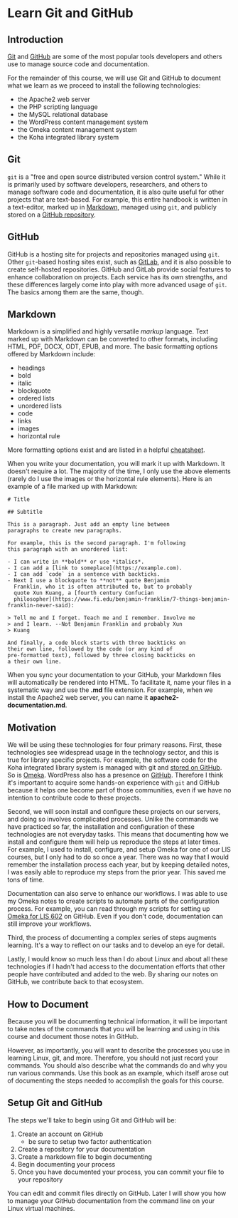 # Learn Git and GitHub

## Introduction

[Git][git] and [GitHub][github]
are some of the most popular tools
developers and others use to manage
source code and documentation.

For the remainder of this course,
we will use Git and GitHub to
document what we learn as we
proceed to install the following
technologies:

- the Apache2 web server
- the PHP scripting language
- the MySQL relational database
- the WordPress content management system
- the Omeka content management system
- the Koha integrated library system

## Git

`git` is a "free and open source
distributed version control system."
While it is primarily used by
software developers, researchers, and
others to manage software code and
documentation,
it is also quite useful for other
projects that are text-based.
For example, this entire handbook
is written in a text-editor,
marked up in [Markdown][markdown],
managed using `git`, and
publicly stored on a
[GitHub repository][syslibgithub].

## GitHub

GitHub is a hosting site for projects
and repositories managed using `git`.
Other `git`-based hosting sites exist,
such as [GitLab][gitlab], and
it is also possible to create self-hosted
repositories.
GitHub and GitLab provide social
features to enhance collaboration
on projects.
Each service has its own strengths,
and these differences largely come into play
with more advanced usage of `git`.
The basics among them are the same, though.

## Markdown

Markdown is a simplified and
highly versatile *markup* language.
Text marked up with Markdown can be
converted to other formats,
including HTML, PDF, DOCX, ODT, EPUB,
and more.
The basic formatting options offered
by Markdown include:

- headings
- bold
- italic
- blockquote
- ordered lists
- unordered lists
- code
- links
- images
- horizontal rule

More formatting options exist and
are listed in a helpful
[cheatsheet][markdowncheatsheet].

When you write your documentation,
you will mark it up with Markdown.
It doesn't require a lot.
The majority of the time,
I only use the above elements
(rarely do I use the images
or the horizontal rule elements).
Here is an example of a file
marked up with Markdown:

```
# Title

## Subtitle

This is a paragraph. Just add an empty line between
paragraphs to create new paragraphs.

For example, this is the second paragraph. I'm following
this paragraph with an unordered list:

- I can write in **bold** or use *italics*.
- I can add a [link to someplace](https://example.com).
- I can add `code` in a sentence with backticks.
- Next I use a blockquote to **not** quote Benjamin
  Franklin, who it is often attributed to, but to probably
  quote Xun Kuang, a [fourth century Confucian
  philosopher](https://www.fi.edu/benjamin-franklin/7-things-benjamin-franklin-never-said):

> Tell me and I forget. Teach me and I remember. Involve me
> and I learn. --Not Benjamin Franklin and probably Xun
> Kuang

And finally, a code block starts with three backticks on
their own line, followed by the code (or any kind of
pre-formatted text), followed by three closing backticks on
a their own line.
```

When you sync your documentation
to your GitHub,
your Markdown files will automatically
be rendered into HTML.
To facilitate it,
name your files in a systematic way and
use the **.md** file extension.
For example, when we install the Apache2
web server,
you can name it **apache2-documentation.md**.

## Motivation

We will be using these technologies
for four primary reasons.
First, these technologies see
widespread usage in the technology sector,
and this is true for library specific projects.
For example, the software code for the
Koha integrated library system is managed
with git and [stored on GitHub][kohagithub].
So is [Omeka][omekagithub].
WordPress also has a presence
on [GitHub][wpgithub].
Therefore I think it's important to
acquire some hands-on experience with
`git` and GitHub because it helps one
become part of those communities,
even if we have no intention to
contribute code to these projects.

Second, we will soon install and
configure these projects on our servers,
and doing so involves complicated processes.
Unlike the commands we have practiced so far,
the installation and configuration of these
technologies are not everyday tasks.
This means that documenting how we install
and configure them will help us reproduce
the steps at later times.
For example, I used to install, configure,
and setup Omeka for one of our LIS courses,
but I only had to do so once a year.
There was no way that I would remember
the installation process each year, but
by keeping detailed notes,
I was easily able to reproduce my steps
from the prior year.
This saved me tons of time.

Documentation can also serve to enhance
our workflows.
I was able to use my Omeka
notes to create scripts
to automate parts of the
configuration process.
For example, you can read
through my scripts for setting up
[Omeka for LIS 602][lis602omeka]
on GitHub.
Even if you don't code,
documentation can still improve
your workflows.

Third, the process of documenting
a complex series of steps
augments learning.
It's a way to reflect on our tasks and
to develop an eye for detail.

Lastly, I would know so much less
than I do about Linux and about
all these technologies if I hadn't
had access to the documentation efforts
that other people have contributed and
added to the web.
By sharing our notes on GitHub,
we contribute back to that ecosystem.

## How to Document

Because you will be
documenting technical information,
it will be important
to take notes of the commands
that you will be learning
and using in this course
and document those notes
in GitHub.

However,
as importantly,
you will want to describe
the processes you use
in learning Linux,
git, and more.
Therefore,
you should not just
record your commands.
You should also describe
what the commands do and
why you run various commands.
Use this book as an example,
which itself arose out of 
documenting the steps
needed to accomplish the goals
for this course.

## Setup Git and GitHub

The steps we'll take to begin
using Git and GitHub will be:

1. Create an account on GitHub
    - be sure to setup two factor authentication
2. Create a repository for your documentation
3. Create a markdown file to begin documenting
4. Begin documenting your process
5. Once you have documented your process, you can commit your file to your repository

You can edit and commit files
directly on GitHub.
Later I will show you how to
manage your GitHub documentation
from the command line
on your Linux virtual machines.

[git]:https://git-scm.com/
[github]:https://github.com
[markdown]:https://www.markdownguide.org/
[syslibgithub]:https://github.com/cseanburns/systems-librarianship
[gitlab]:https://about.gitlab.com/
[kohagithub]:https://github.com/Koha-Community/Koha
[omekagithub]:https://github.com/omeka/Omeka
[wpgithub]:https://github.com/WordPress/WordPress
[lis602omeka]:https://github.com/cseanburns/omeka_admin
[markdowncheatsheet]:https://www.markdownguide.org/cheat-sheet/
